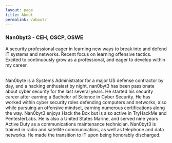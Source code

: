 ```yaml
---
layout: page
title: About
permalink: /about/
---
```


<h3>Nan0byt3 - CEH, OSCP, OSWE</h3>

<center><script src="https://www.hackthebox.eu/badge/25075"></script></center>

A security professional eager in learning new ways to break into and defend IT systems and networks. Recent focus on learning offensive tactics. Excited to continuously grow as a professional, and eager to develop within my career.<br><br>

Nan0byte is a Systems Administrator for a major US defense contractor by day, and a hacking enthusiast by night, nan0byt3 has been passionate about cyber security for the last several years. He started his security career after earning a Bachelor of Science in Cyber Security. He has worked within cyber security roles defending computers and networks, also while pursuing an offensive mindset, earning numerous certifications along the way. Nan0byt3 enjoys Hack the Box but is also active in TryHackMe and PentesterLabs. He is also a United States Marine, and served nine years Active Duty as a communications maintenance technician. Nan0byt3 is trained in radio and satellite communicatiins, as well as telephone and data networks. He made the transition to IT upon being honorably discharged.
